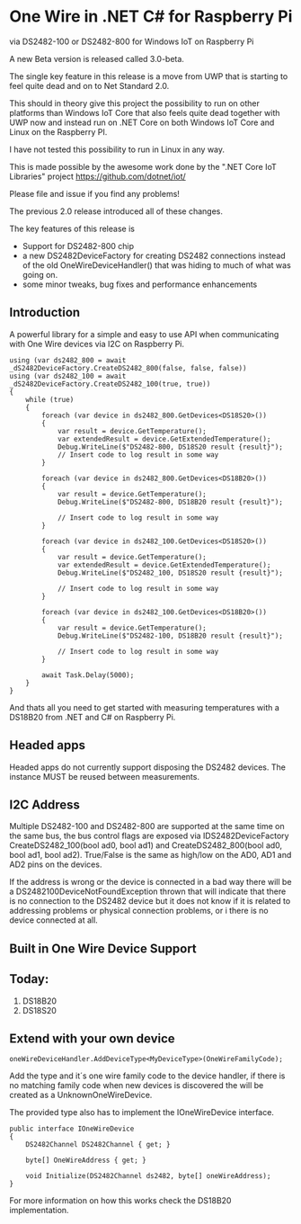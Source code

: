 One Wire in .NET C# for Raspberry Pi
=========================
via DS2482-100 or DS2482-800 for Windows IoT on Raspberry Pi

A new Beta version is released called 3.0-beta.

The single key feature in this release is a move from UWP that is starting to feel quite dead and on to Net Standard 2.0.

This should in theory give this project the possibility to run on other platforms than Windows IoT Core that also feels quite dead together with UWP now and instead run on .NET Core on both Windows IoT Core and Linux on the Raspberry PI.

I have not tested this possibility to run in Linux in any way.

This is made possible by the awesome work done by the ".NET Core IoT Libraries" project https://github.com/dotnet/iot/

Please file and issue if you find any problems!

The previous 2.0 release introduced all of these changes.

The key features of this release is
- Support for DS2482-800 chip
- a new DS2482DeviceFactory for creating DS2482 connections instead of the old OneWireDeviceHandler() that was hiding to much of what was going on.
- some minor tweaks, bug fixes and performance enhancements

Introduction
------------

A powerful library for a simple and easy to use API when communicating with One Wire devices via I2C on Raspberry Pi.

    using (var ds2482_800 = await _dS2482DeviceFactory.CreateDS2482_800(false, false, false))
    using (var ds2482_100 = await _dS2482DeviceFactory.CreateDS2482_100(true, true))
    {
        while (true)
        {
            foreach (var device in ds2482_800.GetDevices<DS18S20>())
            {
                var result = device.GetTemperature();
                var extendedResult = device.GetExtendedTemperature();
                Debug.WriteLine($"DS2482-800, DS18S20 result {result}");
                // Insert code to log result in some way
            }

            foreach (var device in ds2482_800.GetDevices<DS18B20>())
            {
                var result = device.GetTemperature();
                Debug.WriteLine($"DS2482-800, DS18B20 result {result}");

                // Insert code to log result in some way
            }

            foreach (var device in ds2482_100.GetDevices<DS18S20>())
            {
                var result = device.GetTemperature();
                var extendedResult = device.GetExtendedTemperature();
                Debug.WriteLine($"DS2482_100, DS18S20 result {result}");

                // Insert code to log result in some way
            }

            foreach (var device in ds2482_100.GetDevices<DS18B20>())
            {
                var result = device.GetTemperature();
                Debug.WriteLine($"DS2482-100, DS18B20 result {result}");

                // Insert code to log result in some way
            }

            await Task.Delay(5000);
        }
    }

And thats all you need to get started with measuring temperatures with a DS18B20 from .NET and C# on Raspberry Pi.

Headed apps
-----------
Headed apps do not currently support disposing the DS2482 devices. The instance MUST be reused between measurements.

I2C Address
-----------

Multiple DS2482-100 and DS2482-800 are supported at the same time on the same bus, the bus control flags are exposed via IDS2482DeviceFactory CreateDS2482_100(bool ad0, bool ad1) and CreateDS2482_800(bool ad0, bool ad1, bool ad2). 
True/False is the same as high/low on the AD0, AD1 and AD2 pins on the devices.

If the address is wrong or the device is connected in a bad way there will be a DS2482100DeviceNotFoundException thrown that will indicate that there is no connection to the DS2482 device but it does not know if it is related to addressing problems or physical connection problems, or i there is no device connected at all.

Built in One Wire Device Support
---------------------------------
## Today:
1. DS18B20
2. DS18S20

## Extend with your own device

    oneWireDeviceHandler.AddDeviceType<MyDeviceType>(OneWireFamilyCode);

Add the type and it´s one wire family code to the device handler, if there is no matching family code when new devices is discovered the will be created as a UnknownOneWireDevice.

The provided type also has to implement the IOneWireDevice interface.

    public interface IOneWireDevice
    {
        DS2482Channel DS2482Channel { get; }

        byte[] OneWireAddress { get; }

        void Initialize(DS2482Channel ds2482, byte[] oneWireAddress);
    }

For more information on how this works check the DS18B20 implementation.
